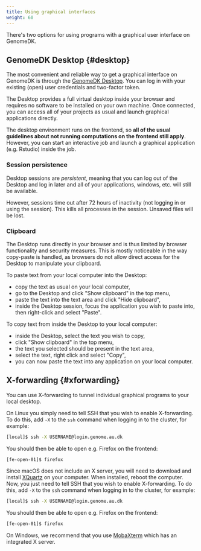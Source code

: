 ```yaml
---
title: Using graphical interfaces
weight: 60
---
```


There's two options for using programs with a graphical user interface
on GenomeDK.

## GenomeDK Desktop {#desktop}

The most convenient and reliable way to get a graphical interface on GenomeDK is
through the [GenomeDK Desktop](https://desktop.genome.au.dk/). You can log in
with your existing (open) user credentials and two-factor token.

The Desktop provides a full virtual desktop inside your browser and requires no
software to be installed on your own machine. Once connected, you can access all
of your projects as usual and launch graphical applications directly.

The desktop environment runs on the frontend, so **all of the usual guidelines
about not running computations on the frontend still apply**. However, you can
start an interactive job and launch a graphical application (e.g. Rstudio)
inside the job.

### Session persistence

Desktop sessions are *persistent*, meaning that you can log out of the Desktop and
log in later and all of your applications, windows, etc. will still be available.

However, sessions time out after 72 hours of inactivity (not logging in or using
the session). This kills all processes in the session. Unsaved files will be lost.

### Clipboard

The Desktop runs directly in your browser and is thus limited by browser functionality
and security measures. This is mostly noticeable in the way copy-paste is handled, as
browsers do not allow direct access for the Desktop to manipulate your clipboard.

To paste text from your local computer into the Desktop:

* copy the text as usual on your local computer,
* go to the Desktop and click "Show clipboard" in the top menu,
* paste the text into the text area and click "Hide clipboard",
* inside the Desktop session, focus the application you wish to paste into,
  then right-click and select "Paste".

To copy text from inside the Desktop to your local computer:

* inside the Desktop, select the text you wish to copy,
* click "Show clipboard" in the top menu,
* the text you selected should be present in the text area,
* select the text, right click and select "Copy",
* you can now paste the text into any application on your local computer.

## X-forwarding {#xforwarding}

You can use X-forwarding to tunnel individual graphical programs to your local
desktop.

On Linux you simply need to tell SSH that you wish to enable X-forwarding. To do
this, add `-X` to the `ssh` command when logging in to the cluster, for example:

```bash
[local]$ ssh -X USERNAME@login.genome.au.dk
```

You should then be able to open e.g. Firefox on the frontend:

```bash
[fe-open-01]$ firefox
```

Since macOS does not include an X server, you will need to download and
install [XQuartz](https://www.xquartz.org/) on your computer. When
installed, reboot the computer. Now, you just need to tell SSH that you
wish to enable X-forwarding. To do this, add `-X` to the
`ssh` command when logging in to the
cluster, for example:

```bash
[local]$ ssh -X USERNAME@login.genome.au.dk
```

You should then be able to open e.g. Firefox on the frontend:

```bash
[fe-open-01]$ firefox
```

On Windows, we recommend that you use
[MobaXterm](https://mobaxterm.mobatek.net/) which has an integrated X
server.
